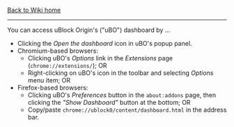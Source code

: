 [Back to Wiki home](https://github.com/gorhill/uBlock/wiki)

***

You can access uBlock Origin's ("uBO") dashboard by ...
- Clicking the _Open the dashboard_ icon in uBO's popup panel.
- Chromium-based browsers:
    - Clicking uBO's _Options_ link in the _Extensions_ page (`chrome://extensions/`); OR
    - Right-clicking on uBO's icon in the toolbar and selecting _Options_ menu item; OR
- Firefox-based browsers:
    - Clicking uBO's _Preferences_ button in the `about:addons` page, then clicking the _"Show Dashboard"_ button at the bottom; OR
    - Copy/paste `chrome://ublock0/content/dashboard.html` in the address bar.